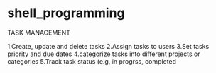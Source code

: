 # shell_programming

TASK MANAGEMENT

1.Create, update and delete tasks
2.Assign tasks to users
3.Set tasks priority and due dates
4.categorize tasks into different projects or categories
5.Track task status (e.g, in progrss, completed
